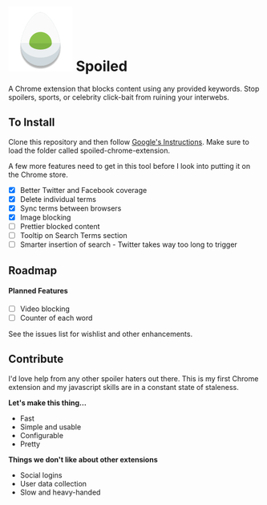 # <img src="spoiled-chrome-extension/icon.png" alt="egg-icon"/> Spoiled

A Chrome extension that blocks content using any provided keywords. Stop spoilers, sports, or celebrity click-bait from ruining your interwebs.

## To Install
Clone this repository and then follow [Google's Instructions](https://developer.chrome.com/extensions/getstarted#unpacked). Make sure to load the folder called spoiled-chrome-extension.

A few more features need to get in this tool before I look into putting it on the Chrome store.

* [x] Better Twitter and Facebook coverage
* [x] Delete individual terms
* [x] Sync terms between browsers
* [x] Image blocking
* [ ] Prettier blocked content
* [ ] Tooltip on Search Terms section
* [ ] Smarter insertion of search - Twitter takes way too long to trigger

## Roadmap

#### Planned Features
* [ ] Video blocking
* [ ] Counter of each word

See the issues list for wishlist and other enhancements.

## Contribute
I'd love help from any other spoiler haters out there. This is my first Chrome extension and my javascript skills are in a constant state of staleness.

**Let's make this thing...**
* Fast
* Simple and usable
* Configurable
* Pretty

**Things we don't like about other extensions**
* Social logins
* User data collection
* Slow and heavy-handed
